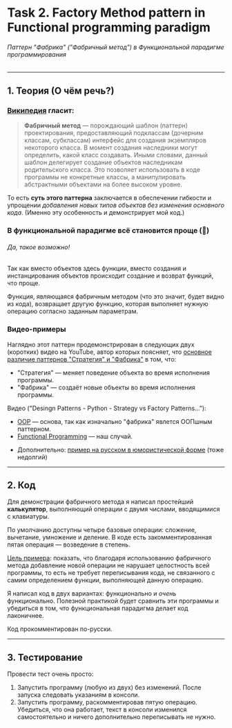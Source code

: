 # Task 2. Factory Method pattern in Functional programming paradigm

###### Паттерн "Фабрика" ("Фабричный метод") в Функциональной парадигме программирования

___
## 1. Теория (О чём речь?)

### [Википедия](https://ru.wikipedia.org/wiki/Фабричный_метод_(шаблон_проектирования)) гласит:
>**Фабричный метод** — порождающий шаблон (паттерн) проектирования, предоставляющий подклассам (дочерним классам, субклассам) интерфейс для создания экземпляров некоторого класса. В момент создания наследники могут определить, какой класс создавать. Иными словами, данный шаблон делегирует создание объектов наследникам родительского класса. Это позволяет использовать в коде программы не конкретные классы, а манипулировать абстрактными объектами на более высоком уровне.


То есть **суть этого паттерна** заключается в обеспечении гибкости и упрощении _добавления новых типов объектов без изменения основного кода_. (Именно эту особенность и демонстрирует мой код.)

### В функциональной парадигме всё становится проще (🤯)
###### Да, такое возможно!

Так как вместо объектов здесь функции, вместо создания и инстанцирования объектов происходит создание и возврат функций, что проще.

Функция, являющаяся фабричным методом (что это значит, будет видно из кода), возвращает другую функцию, которая выполняет нужную операцию согласно заданным параметрам.

### Видео-примеры
Наглядно этот паттерн продемонстрирован в следующих двух (коротких) видео на YouTube, автор которых поясняет, что <u>основное различие паттернов ["Стратегия"](https://ru.wikipedia.org/wiki/Стратегия_(шаблон_проектирования)) и "Фабрика"</u> в том, что:
* "Стратегия" — меняет поведение объекта во время исполнения программы.
* "Фабрика" — создаёт новые объекты во время исполнения программы.

Видео ("Desingn Patterns - Python - Strategy vs Factory Patterns..."):
* [OOP](https://youtu.be/6Iw7Eq9maeE?si=CHbyJFWYNylGIRBP) — основа, так как изначально "фабрика" явлется ООПшным паттерном.
* [Functional Programming](https://youtu.be/hYoNW0Oy9N4?si=TNSR8WDF_zveShan) — наш случай.
- Дополнительно: [пример на русском в юмористической форме](https://youtu.be/ZAh3NQ9WiSg?si=0NY0_Qmowuv3G2ug) (тоже недолгий)

___
## 2. Код

Для демонстрации фабричного метода я написал простейший **калькулятор**, выполняющий операции с двумя числами, вводящимися с клавиатуры.

По умолчанию доступны четыре базовые операции: сложение, вычетание, умножение и деление. В коде есть закомментированная пятая операция — возведение в степень.

<u>Цель примера</u>: показать, что благодаря использованию фабричного метода добавление новой операции не нарушает целостность всей программы, то есть не требует переписывания кода, не связанного с самим определением функции, выполняющей данную операцию.

Я написал код в двух вариантах: функционально и _очень_ функционально. Полезной практикой будет сравнить эти программы и убедиться в том, что функциональная парадигма делает код лаконичнее.

Код прокомментирован по-русски.
___
## 3. Тестирование

Провести тест очень просто:
1. Запустить программу (любую из двух) без изменений. После запуска следовать указаниям в консоли.
2. Запустить программу, раскомментировав пятую операцию. Убедиться, что она работает, текст в консоли изменился самостоятельно и ничего дополнительно переписывать не нужно.
